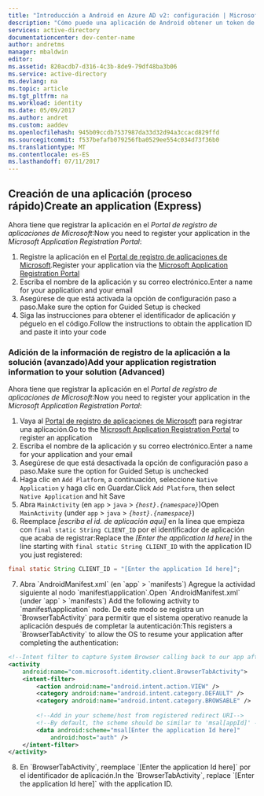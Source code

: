 ```yaml
---
title: "Introducción a Android en Azure AD v2: configuración | Microsoft Docs"
description: "Cómo puede una aplicación de Android obtener un token de acceso y llamar a las API Graph que requieren tokens de acceso desde el punto de conexión de Azure Active Directory v2"
services: active-directory
documentationcenter: dev-center-name
author: andretms
manager: mbaldwin
editor: 
ms.assetid: 820acdb7-d316-4c3b-8de9-79df48ba3b06
ms.service: active-directory
ms.devlang: na
ms.topic: article
ms.tgt_pltfrm: na
ms.workload: identity
ms.date: 05/09/2017
ms.author: andret
ms.custom: aaddev
ms.openlocfilehash: 945b09ccdb7537987da33d32d94a3ccacd829ffd
ms.sourcegitcommit: f537befafb079256fba0529ee554c034d73f36b0
ms.translationtype: MT
ms.contentlocale: es-ES
ms.lasthandoff: 07/11/2017
---
```

## <a name="create-an-application-express"></a><span data-ttu-id="0d41a-103">Creación de una aplicación (proceso rápido)</span><span class="sxs-lookup"><span data-stu-id="0d41a-103">Create an application (Express)</span></span>
<span data-ttu-id="0d41a-104">Ahora tiene que registrar la aplicación en el *Portal de registro de aplicaciones de Microsoft*:</span><span class="sxs-lookup"><span data-stu-id="0d41a-104">Now you need to register your application in the *Microsoft Application Registration Portal*:</span></span>
1. <span data-ttu-id="0d41a-105">Registre la aplicación en el [Portal de registro de aplicaciones de Microsoft](https://apps.dev.microsoft.com/portal/register-app?appType=mobileAndDesktopApp&appTech=android&step=configure).</span><span class="sxs-lookup"><span data-stu-id="0d41a-105">Register your application via the [Microsoft Application Registration Portal](https://apps.dev.microsoft.com/portal/register-app?appType=mobileAndDesktopApp&appTech=android&step=configure)</span></span>
2.  <span data-ttu-id="0d41a-106">Escriba el nombre de la aplicación y su correo electrónico.</span><span class="sxs-lookup"><span data-stu-id="0d41a-106">Enter a name for your application and your email</span></span>
3.  <span data-ttu-id="0d41a-107">Asegúrese de que está activada la opción de configuración paso a paso.</span><span class="sxs-lookup"><span data-stu-id="0d41a-107">Make sure the option for Guided Setup is checked</span></span>
4.  <span data-ttu-id="0d41a-108">Siga las instrucciones para obtener el identificador de aplicación y péguelo en el código.</span><span class="sxs-lookup"><span data-stu-id="0d41a-108">Follow the instructions to obtain the application ID and paste it into your code</span></span>

### <a name="add-your-application-registration-information-to-your-solution-advanced"></a><span data-ttu-id="0d41a-109">Adición de la información de registro de la aplicación a la solución (avanzado)</span><span class="sxs-lookup"><span data-stu-id="0d41a-109">Add your application registration information to your solution (Advanced)</span></span>
<span data-ttu-id="0d41a-110">Ahora tiene que registrar la aplicación en el *Portal de registro de aplicaciones de Microsoft*:</span><span class="sxs-lookup"><span data-stu-id="0d41a-110">Now you need to register your application in the *Microsoft Application Registration Portal*:</span></span>
1. <span data-ttu-id="0d41a-111">Vaya al [Portal de registro de aplicaciones de Microsoft](https://apps.dev.microsoft.com/portal/register-app) para registrar una aplicación.</span><span class="sxs-lookup"><span data-stu-id="0d41a-111">Go to the [Microsoft Application Registration Portal](https://apps.dev.microsoft.com/portal/register-app) to register an application</span></span>
2. <span data-ttu-id="0d41a-112">Escriba el nombre de la aplicación y su correo electrónico.</span><span class="sxs-lookup"><span data-stu-id="0d41a-112">Enter a name for your application and your email</span></span> 
3. <span data-ttu-id="0d41a-113">Asegúrese de que está desactivada la opción de configuración paso a paso.</span><span class="sxs-lookup"><span data-stu-id="0d41a-113">Make sure the option for Guided Setup is unchecked</span></span>
4. <span data-ttu-id="0d41a-114">Haga clic en `Add Platform`, a continuación, seleccione `Native Application` y haga clic en Guardar.</span><span class="sxs-lookup"><span data-stu-id="0d41a-114">Click `Add Platform`, then select `Native Application` and hit Save</span></span>
5.  <span data-ttu-id="0d41a-115">Abra `MainActivity` (en `app` > `java` > *`{host}.{namespace}`*)</span><span class="sxs-lookup"><span data-stu-id="0d41a-115">Open `MainActivity` (under `app` > `java` > *`{host}.{namespace}`*)</span></span>
6.  <span data-ttu-id="0d41a-116">Reemplace *[escriba el id. de aplicación aquí]* en la línea que empieza con `final static String CLIENT_ID` por el identificador de aplicación que acaba de registrar:</span><span class="sxs-lookup"><span data-stu-id="0d41a-116">Replace the *[Enter the application Id here]* in the line starting with `final static String CLIENT_ID` with the application ID you just registered:</span></span>

```java
final static String CLIENT_ID = "[Enter the application Id here]";
```
<!-- Workaround for Docs conversion bug -->
<ol start="7">
<li>
<span data-ttu-id="0d41a-117">Abra `AndroidManifest.xml` (en `app` > `manifests`) Agregue la actividad siguiente al nodo `manifest\application`.</span><span class="sxs-lookup"><span data-stu-id="0d41a-117">Open `AndroidManifest.xml` (under `app` > `manifests`) Add the following activity to `manifest\application` node.</span></span> <span data-ttu-id="0d41a-118">De este modo se registra un `BrowserTabActivity` para permitir que el sistema operativo reanude la aplicación después de completar la autenticación:</span><span class="sxs-lookup"><span data-stu-id="0d41a-118">This registers a `BrowserTabActivity` to allow the OS to resume your application after completing the authentication:</span></span>
</li>
</ol>

```xml
<!--Intent filter to capture System Browser calling back to our app after Sign In-->
<activity
    android:name="com.microsoft.identity.client.BrowserTabActivity">
    <intent-filter>
        <action android:name="android.intent.action.VIEW" />
        <category android:name="android.intent.category.DEFAULT" />
        <category android:name="android.intent.category.BROWSABLE" />
        
        <!--Add in your scheme/host from registered redirect URI-->
        <!--By default, the scheme should be similar to 'msal[appId]' -->
        <data android:scheme="msal[Enter the application Id here]"
            android:host="auth" />
    </intent-filter>
</activity>
```
<!-- Workaround for Docs conversion bug -->
<ol start="8">
<li>
<span data-ttu-id="0d41a-119">En `BrowserTabActivity`, reemplace `[Enter the application Id here]` por el identificador de aplicación.</span><span class="sxs-lookup"><span data-stu-id="0d41a-119">In the `BrowserTabActivity`, replace `[Enter the application Id here]` with the application ID.</span></span>
</li>
</ol>
